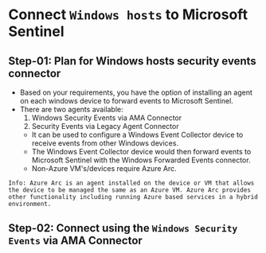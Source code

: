 # Connect `Windows hosts` to Microsoft Sentinel

## Step-01: Plan for Windows hosts security events connector

- Based on your requirements, you have the option of installing an agent on each windows device to forward events to Microsoft Sentinel.
- There are two agents available:
  1. Windows Security Events via AMA Connector
  2. Security Events via Legacy Agent Connector
  - It can be used to configure a Windows Event Collector device to receive events from other Windows devices.
  - The Windows Event Collector device would then forward events to Microsoft Sentinel with the Windows Forwarded Events connector.
  - Non-Azure VM's/devices require Azure Arc.

```
Info: Azure Arc is an agent installed on the device or VM that allows the device to be managed the same as an Azure VM. Azure Arc provides other functionality including running Azure based services in a hybrid environment.
```

## Step-02: Connect using the `Windows Security Events` via AMA Connector
